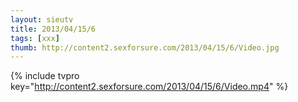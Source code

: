 ```yaml
--- 
layout: sieutv
title: 2013/04/15/6
tags: [xxx]
thumb: http://content2.sexforsure.com/2013/04/15/6/Video.jpg
---
```

{% include tvpro key="http://content2.sexforsure.com/2013/04/15/6/Video.mp4" %} 

